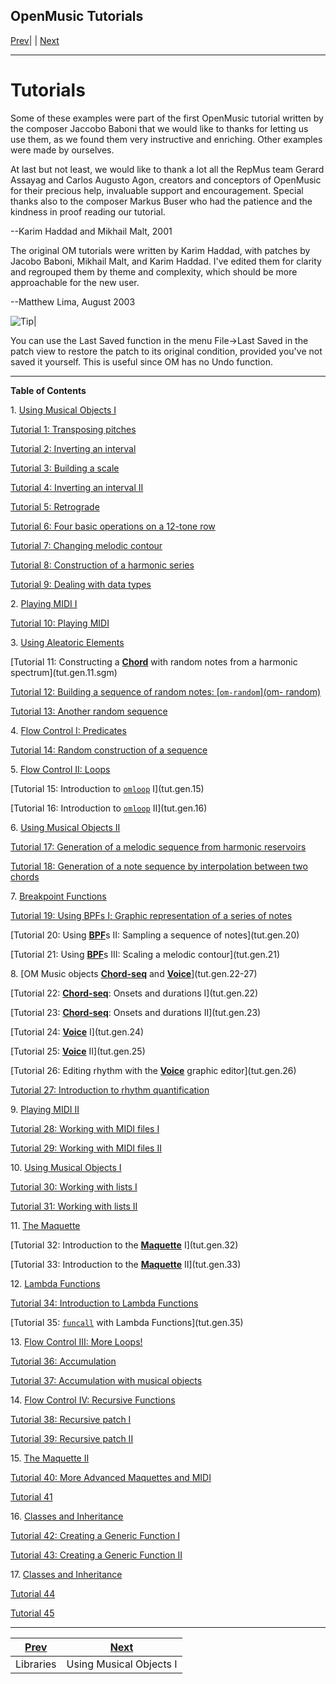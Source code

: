 OpenMusic Tutorials  
---  
[Prev](concepts.libraries)| | [Next](tut.gen.1-9)  
  
* * *

# Tutorials

Some of these examples were part of the first OpenMusic tutorial written by
the composer Jaccobo Baboni that we would like to thanks for letting us use
them, as we found them very instructive and enriching. Other examples were
made by ourselves.

At last but not least, we would like to thank a lot all the RepMus team Gerard
Assayag and Carlos Augusto Agon, creators and conceptors of OpenMusic for
their precious help, invaluable support and encouragement. Special thanks also
to the composer Markus Buser who had the patience and the kindness in proof
reading our tutorial.


--Karim Haddad and Mikhail Malt, 2001  
 

The original OM tutorials were written by Karim Haddad, with patches by Jacobo
Baboni, Mikhail Malt, and Karim Haddad. I've edited them for clarity and
regrouped them by theme and complexity, which should be more approachable for
the new user.


--Matthew Lima, August 2003  
  
![Tip](/figures/images/tip.gif)|

You can use the Last Saved function in the menu File->Last Saved in the patch
view to restore the patch to its original condition, provided you've not saved
it yourself. This is useful since OM has no Undo function.  

  
* * *
 **Table of Contents**

1\. [Using Musical Objects I](tut.gen.1-9)

    

[Tutorial 1: Transposing pitches](tut.gen.1)

[Tutorial 2: Inverting an interval](tut.gen.2)

[Tutorial 3: Building a scale](tut.gen.3.sgm)

[Tutorial 4: Inverting an interval II](tut.gen.4.sgm)

[Tutorial 5: Retrograde](tut.gen.5.sgm)

[Tutorial 6: Four basic operations on a 12-tone row](tut.gen.6.)

[Tutorial 7: Changing melodic contour](tut.gen.7.sgm)

[Tutorial 8: Construction of a harmonic series](tut.gen.8.sgm)

[Tutorial 9: Dealing with data types](tut.gen.9.sgm)

2\. [Playing MIDI I](tut.gen.10)

    

[Tutorial 10: Playing MIDI](x3120)

3\. [Using Aleatoric Elements](tut.gen.11-13)

    

[Tutorial 11: Constructing a [**Chord**](chord) with random notes from a
harmonic spectrum](tut.gen.11.sgm)

[Tutorial 12: Building a sequence of random notes: [`om-random`](om-
random)](tut.gen.12)

[Tutorial 13: Another random sequence](tut.gen.13)

4\. [Flow Control I: Predicates](tut.gen.14)

    

[Tutorial 14: Random construction of a sequence](x3520)

5\. [Flow Control II: Loops](tut.gen.15-16)

    

[Tutorial 15: Introduction to [`omloop`](omloop) I](tut.gen.15)

[Tutorial 16: Introduction to [`omloop`](omloop) II](tut.gen.16)

6\. [Using Musical Objects II](tut.gen.17-18)

    

[Tutorial 17: Generation of a melodic sequence from harmonic
reservoirs](tut.gen.17)

[Tutorial 18: Generation of a note sequence by interpolation between two
chords](tut.gen.18)

7\. [Breakpoint Functions](tut.gen.19-21)

    

[Tutorial 19: Using BPFs I; Graphic representation of a series of
notes](tut.gen.19)

[Tutorial 20: Using [**BPF**](editors.bpf#BPF)s II: Sampling a sequence
of notes](tut.gen.20)

[Tutorial 21: Using [**BPF**](editors.bpf#BPF)s III: Scaling a melodic
contour](tut.gen.21)

8\. [OM Music objects [**Chord-seq**](chord-seq) and
[**Voice**](voice)](tut.gen.22-27)

    

[Tutorial 22: [**Chord-seq**](chord-seq): Onsets and durations
I](tut.gen.22)

[Tutorial 23: [**Chord-seq**](chord-seq): Onsets and durations
II](tut.gen.23)

[Tutorial 24: [**Voice**](voice) I](tut.gen.24)

[Tutorial 25: [**Voice**](voice) II](tut.gen.25)

[Tutorial 26: Editing rhythm with the [**Voice**](voice) graphic
editor](tut.gen.26)

[Tutorial 27: Introduction to rhythm quantification](tut.gen.27)

9\. [Playing MIDI II](tut.gen.28-29)

    

[Tutorial 28: Working with MIDI files I](tut.gen.28)

[Tutorial 29: Working with MIDI files II](tut.gen.29)

10\. [Using Musical Objects I](tut.gen.30-31)

    

[Tutorial 30: Working with lists I](tut.gen.30)

[Tutorial 31: Working with lists II](tut.gen.31)

11\. [The Maquette](tut.gen.32-33)

    

[Tutorial 32: Introduction to the [**Maquette**](glossary#MAQUETTE)
I](tut.gen.32)

[Tutorial 33: Introduction to the [**Maquette**](glossary#MAQUETTE)
II](tut.gen.33)

12\. [Lambda Functions](tut.gen.34-35)

    

[Tutorial 34: Introduction to Lambda Functions](tut.gen.34)

[Tutorial 35: [`funcall`](funcall) with Lambda
Functions](tut.gen.35)

13\. [Flow Control III: More Loops!](tut.gen.36-37)

    

[Tutorial 36: Accumulation](tut.gen.36)

[Tutorial 37: Accumulation with musical objects](tut.gen.37)

14\. [Flow Control IV: Recursive Functions](tut.gen.38-39)

    

[Tutorial 38: Recursive patch I](tut.gen.38)

[Tutorial 39: Recursive patch II](tut.gen.39)

15\. [The Maquette II](tut.gen.40-41)

    

[Tutorial 40: More Advanced Maquettes and MIDI](tut.gen.40)

[Tutorial 41](tut.gen.41)

16\. [Classes and Inheritance](tut.gen.42-43)

    

[Tutorial 42: Creating a Generic Function I](tut.gen.42)

[Tutorial 43: Creating a Generic Function II](tut.gen.43)

17\. [Classes and Inheritance](tut.gen.44-45)

    

[Tutorial 44](tut.gen.44)

[Tutorial 45](tut.gen.45)

* * *

[Prev](concepts.libraries) | [Next](tut.gen.1-9)  
---|---  
Libraries| Using Musical Objects I

